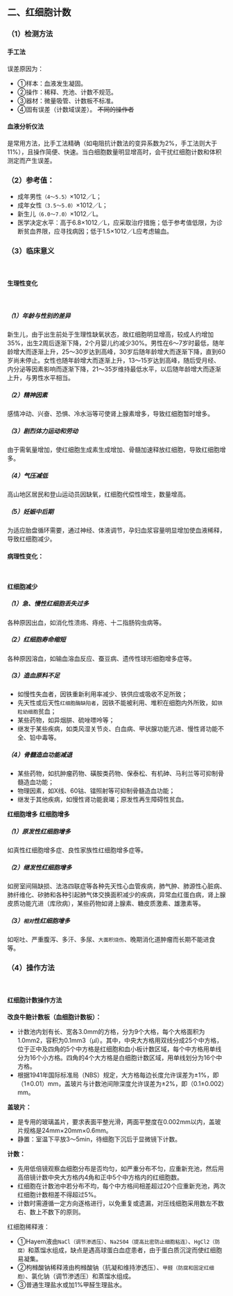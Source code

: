 ## 二、红细胞计数
### （1）检测方法

#### 手工法
误差原因为：
 - ①样本：血液发生凝固。
 - ②操作：稀释、充池、计数不规范。
 - ③器材：微量吸管、计数板不标准。
 - ④固有误差（计数域误差）。
~~不同的操作者~~
#### 血液分析仪法
是常用方法，比手工法精确（如电阻抗计数法的变异系数为2%，手工法则大于11%），且操作简便、快速。当白细胞数量明显增高时，会干扰红细胞计数和体积测定而产生误差。

### （2）参考值：
 - 成年男性`（4～5.5）`×1012／L；
 - 成年女性`（3.5～5.0）`×1012／L；
 - 新生儿`（6.0～7.0）`×1012／L。
 - 医学决定水平：高于6.8×1012／L，应采取治疗措施；低于参考值低限，为诊断贫血界限，应寻找病因；低于1.5×1012／L应考虑输血。

### （3）临床意义
<br/>

#### 生理性变化
<br/> 

##### （1）年龄与性别的差异
新生儿，由于出生前处于生理性缺氧状态，故红细胞明显增高，较成人约增加35%，出生2周后逐渐下降，2个月婴儿约减少30%。男性在6～7岁时最低，随年龄增大而逐渐上升，25～30岁达到高峰，30岁后随年龄增大而逐渐下降，直到60岁尚未停止。女性也随年龄增大而逐渐上升，13～15岁达到高峰，随后受月经、内分泌等因素影响而逐渐下降，21～35岁维持最低水平，以后随年龄增大而逐渐上升，与男性水平相当。
##### （2）精神因素
感情冲动、兴奋、恐惧、冷水浴等可使肾上腺素增多，导致红细胞暂时增多。
##### （3）剧烈体力运动和劳动
由于需氧量增加，使红细胞生成素生成增加、骨髓加速释放红细胞，导致红细胞增多。
##### （4）气压减低
高山地区居民和登山运动员因缺氧，红细胞代偿性增生，数量增高。
##### （5）妊娠中后期
为适应胎盘循环需要，通过神经、体液调节，孕妇血浆容量明显增加使血液稀释，导致红细胞减少。

#### 病理性变化：
<br/>

 **红细胞减少**
<br/>

##### （1）急、慢性红细胞丢失过多
各种原因出血，如消化性溃疡、痔疮、十二指肠钩虫病等。
##### （2）红细胞寿命缩短
各种原因溶血，如输血溶血反应、蚕豆病、遗传性球形细胞增多症等。
##### （3）造血原料不足
 - 如慢性失血者，因铁重新利用率减少、铁供应或吸收不足所致；
 - 先天性或后天性`红细胞酶缺陷者`，因铁不能被利用、堆积在细胞内外所致，如`铁粒幼细胞`贫血；
 - 某些药物，如异烟肼、硫唑嘌呤等；
 - 继发于某些疾病，如类风湿关节炎、白血病、甲状腺功能亢进、慢性肾功能不全、铅中毒等。
##### （4）骨髓造血功能减退
 - 某些药物，如抗肿瘤药物、磺胺类药物、保泰松、有机砷、马利兰等可抑制骨髓造血功能；
 - 物理因素，如X线、60钴、镭照射等可抑制骨髓造血功能；
 - 继发于其他疾病，如慢性肾功能衰竭；原发性再生障碍性贫血。
 
**红细胞增多**
**红细胞增多**
##### （1）原发性红细胞增多
如真性红细胞增多症、良性家族性红细胞增多症等。
##### （2）继发性红细胞增多
如房室间隔缺损、法洛四联症等各种先天性心血管疾病，肺气肿、肺源性心脏病、肺纤维化、矽肺和各种引起肺气体交换面积减少的疾病，异常血红蛋白病，肾上腺皮质功能亢进（库欣病），某些药物如肾上腺素、糖皮质激素、雄激素等。
##### （3）`相对`性红细胞增多
如呕吐、严重腹泻、多汗、多尿、`大面积烧伤`、晚期消化道肿瘤而长期不能进食等。

### （4）操作方法
<br/>

#### 红细胞计数操作方法

**改良牛鲍计数板（血细胞计数板）：**
 - 计数池内划有长、宽各3.0mm的方格，分为9个大格，每个大格面积为1.0mm2，容积为0.1mm3（μl）。其中，中央大方格用双线分成25个中方格，位于正中及四角的5个中方格是红细胞和血小板计数区域，每个中方格用单线分为16个小方格。四角的4个大方格是白细胞计数区域，用单线划分为16个中方格。
 - 根据1941年国际标准局（NBS）规定，大方格每边长度允许误差为±1%，即（1±0.01）mm，盖玻片与计数池间隙深度允许误差为±2%，即（0.1±0.002）mm。 

**盖玻片：**
 - 是专用的玻璃盖片，要求表面平整光滑，两面平整度在0.002mm以内，盖玻片规格是24mm×20mm×0.6mm。
 - 静置：室温下平放3～5min，待细胞下沉后于显微镜下计数。

**计数：**
 - 先用低倍镜观察血细胞分布是否均匀，如严重分布不匀，应重新充池，然后用高倍镜计数中央大方格内4角和正中5个中方格内的红细胞数。
 - 红细胞在计数池中若分布不均，每个中方格间相差超过20个应重新充池，两次红细胞计数相差不得超过5%。
 - 计数时需遵循一定方向逐格进行，以免重复或遗漏，对压线细胞采用数左不数右、数上不数下的原则。

红细胞稀释液：
 * ①Hayem液由`NaCl（调节渗透压）`、`Na2S04（提高比密防止细胞粘连）`、`HgCl2（防腐）`和蒸馏水组成，缺点是遇高球蛋白血症患者，由于蛋白质沉淀而使红细胞易凝集。
 * ②枸橼酸钠稀释液由枸橼酸钠（抗凝和维持渗透压）、`甲醛（防腐和固定红细胞）`、氯化钠（调节渗透压）和蒸馏水组成。
 * ③普通生理盐水或加1%甲醛生理盐水。